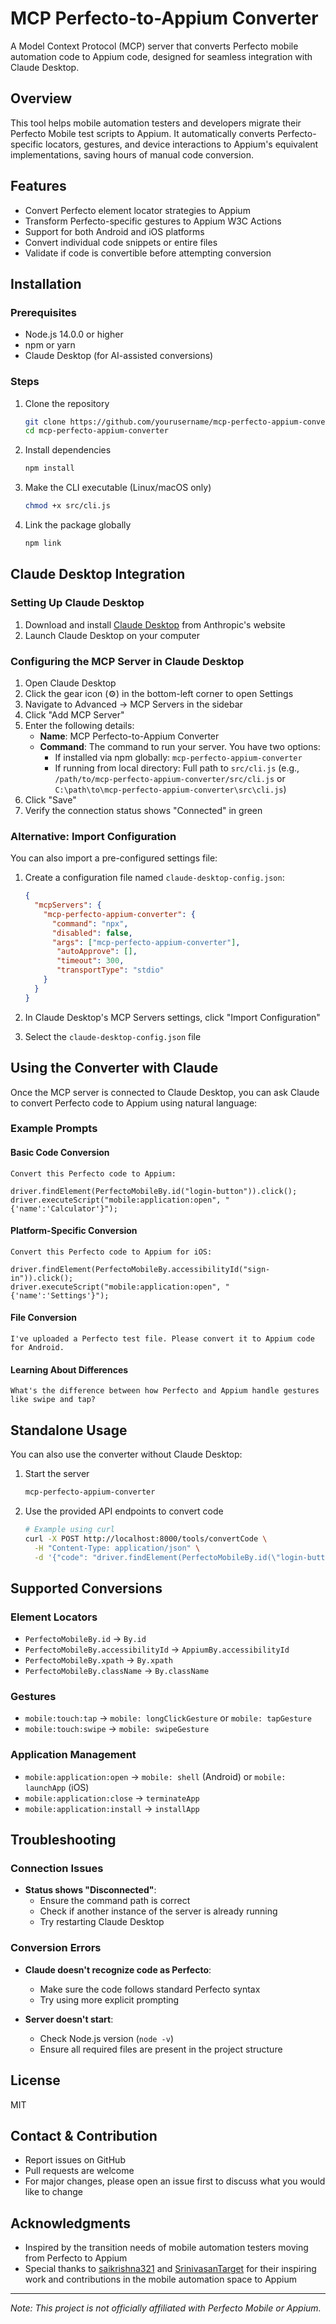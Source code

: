 # MCP Perfecto-to-Appium Converter

A Model Context Protocol (MCP) server that converts Perfecto mobile automation code to Appium code, designed for seamless integration with Claude Desktop.

## Overview

This tool helps mobile automation testers and developers migrate their Perfecto Mobile test scripts to Appium. It automatically converts Perfecto-specific locators, gestures, and device interactions to Appium's equivalent implementations, saving hours of manual code conversion.

## Features

- Convert Perfecto element locator strategies to Appium
- Transform Perfecto-specific gestures to Appium W3C Actions
- Support for both Android and iOS platforms
- Convert individual code snippets or entire files
- Validate if code is convertible before attempting conversion

## Installation

### Prerequisites

- Node.js 14.0.0 or higher
- npm or yarn
- Claude Desktop (for AI-assisted conversions)

### Steps

1. Clone the repository
   ```bash
   git clone https://github.com/yourusername/mcp-perfecto-appium-converter.git
   cd mcp-perfecto-appium-converter
   ```

2. Install dependencies
   ```bash
   npm install
   ```

3. Make the CLI executable (Linux/macOS only)
   ```bash
   chmod +x src/cli.js
   ```

4. Link the package globally
   ```bash
   npm link
   ```

## Claude Desktop Integration

### Setting Up Claude Desktop

1. Download and install [Claude Desktop](https://www.anthropic.com/claude-desktop) from Anthropic's website
2. Launch Claude Desktop on your computer

### Configuring the MCP Server in Claude Desktop

1. Open Claude Desktop
2. Click the gear icon (⚙️) in the bottom-left corner to open Settings
3. Navigate to Advanced → MCP Servers in the sidebar
4. Click "Add MCP Server"
5. Enter the following details:
   - **Name**: MCP Perfecto-to-Appium Converter
   - **Command**: The command to run your server. You have two options:
     - If installed via npm globally: `mcp-perfecto-appium-converter`
     - If running from local directory: Full path to `src/cli.js` (e.g., `/path/to/mcp-perfecto-appium-converter/src/cli.js` or `C:\path\to\mcp-perfecto-appium-converter\src\cli.js`)
6. Click "Save"
7. Verify the connection status shows "Connected" in green

### Alternative: Import Configuration

You can also import a pre-configured settings file:

1. Create a configuration file named `claude-desktop-config.json`:
   ```json
   {
     "mcpServers": {
       "mcp-perfecto-appium-converter": {
         "command": "npx",
         "disabled": false,
         "args": ["mcp-perfecto-appium-converter"],
          "autoApprove": [],
          "timeout": 300,
          "transportType": "stdio"
       }
     }
   }
   ```

2. In Claude Desktop's MCP Servers settings, click "Import Configuration"
3. Select the `claude-desktop-config.json` file

## Using the Converter with Claude

Once the MCP server is connected to Claude Desktop, you can ask Claude to convert Perfecto code to Appium using natural language:

### Example Prompts

#### Basic Code Conversion
```
Convert this Perfecto code to Appium:

driver.findElement(PerfectoMobileBy.id("login-button")).click();
driver.executeScript("mobile:application:open", "{'name':'Calculator'}");
```

#### Platform-Specific Conversion
```
Convert this Perfecto code to Appium for iOS:

driver.findElement(PerfectoMobileBy.accessibilityId("sign-in")).click();
driver.executeScript("mobile:application:open", "{'name':'Settings'}");
```

#### File Conversion
```
I've uploaded a Perfecto test file. Please convert it to Appium code for Android.
```

#### Learning About Differences
```
What's the difference between how Perfecto and Appium handle gestures like swipe and tap?
```

## Standalone Usage

You can also use the converter without Claude Desktop:

1. Start the server
   ```bash
   mcp-perfecto-appium-converter
   ```

2. Use the provided API endpoints to convert code
   ```bash
   # Example using curl
   curl -X POST http://localhost:8000/tools/convertCode \
     -H "Content-Type: application/json" \
     -d '{"code": "driver.findElement(PerfectoMobileBy.id(\"login-button\")).click();", "platform": "android"}'
   ```

## Supported Conversions

### Element Locators
- `PerfectoMobileBy.id` → `By.id`
- `PerfectoMobileBy.accessibilityId` → `AppiumBy.accessibilityId`
- `PerfectoMobileBy.xpath` → `By.xpath`
- `PerfectoMobileBy.className` → `By.className`

### Gestures
- `mobile:touch:tap` → `mobile: longClickGesture` or `mobile: tapGesture`
- `mobile:touch:swipe` → `mobile: swipeGesture`

### Application Management
- `mobile:application:open` → `mobile: shell` (Android) or `mobile: launchApp` (iOS)
- `mobile:application:close` → `terminateApp`
- `mobile:application:install` → `installApp`

## Troubleshooting

### Connection Issues
- **Status shows "Disconnected"**: 
  - Ensure the command path is correct
  - Check if another instance of the server is already running
  - Try restarting Claude Desktop

### Conversion Errors
- **Claude doesn't recognize code as Perfecto**:
  - Make sure the code follows standard Perfecto syntax
  - Try using more explicit prompting

- **Server doesn't start**:
  - Check Node.js version (`node -v`)
  - Ensure all required files are present in the project structure

## License

MIT

## Contact & Contribution

- Report issues on GitHub
- Pull requests are welcome
- For major changes, please open an issue first to discuss what you would like to change

## Acknowledgments

- Inspired by the transition needs of mobile automation testers moving from Perfecto to Appium
- Special thanks to [saikrishna321](https://github.com/saikrishna321) and [SrinivasanTarget](https://github.com/SrinivasanTarget) for their inspiring work and contributions in the mobile automation space to Appium
---

*Note: This project is not officially affiliated with Perfecto Mobile or Appium.*
